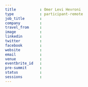 ```yaml
---
title           : Omer Levi Hevroni
type            : participant-remote
job_title       :
company         :
travel_from     :
image           : 
linkedin        :
twitter         :
facebook        :
website         :
email           :
venue           :
eventbrite_id   :
pre-summit      :
status          :
sessions        :
---
```


<!-- put more details about participant here -->
